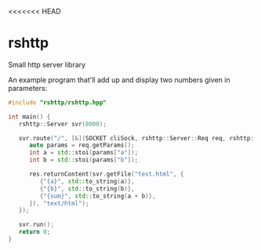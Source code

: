 <<<<<<< HEAD
# rshttp

Small http server library

An example program that'll add up and display two numbers given in parameters:
```cpp
#include "rshttp/rshttp.hpp"

int main() {
   rshttp::Server svr(8000);

   svr.route("/", [&](SOCKET cliSock, rshttp::Server::Req req, rshttp::Server::Res res){
      auto params = req.getParams();
      int a = std::stoi(params["a"]);
      int b = std::stoi(params["b"]);

      res.returnContent(svr.getFile("test.html", {
         {"{a}", std::to_string(a)},
         {"{b}", std::to_string(b)},
         {"{sum}", std::to_string(a + b)},
      }), "text/html");
   });

   svr.run();
   return 0;
}
